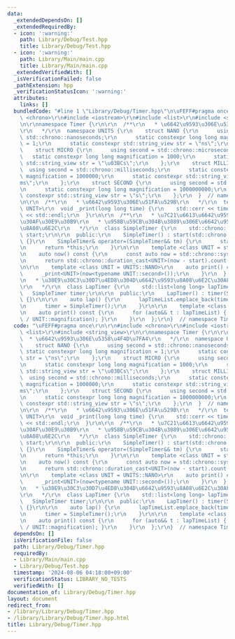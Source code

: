 ```yaml
---
data:
  _extendedDependsOn: []
  _extendedRequiredBy:
  - icon: ':warning:'
    path: Library/Debug/Test.hpp
    title: Library/Debug/Test.hpp
  - icon: ':warning:'
    path: Library/Main/main.cpp
    title: Library/Main/main.cpp
  _extendedVerifiedWith: []
  _isVerificationFailed: false
  _pathExtension: hpp
  _verificationStatusIcon: ':warning:'
  attributes:
    links: []
  bundledCode: "#line 1 \"Library/Debug/Timer.hpp\"\n\uFEFF#pragma once\r\n\r\n#include\
    \ <chrono>\r\n#include <iostream>\r\n#include <list>\r\n#include <string_view>\r\
    \n\r\nnamespace Timer {\r\n\r\n  /**\r\n   * \u6642\u9593\u306E\u5358\u4F4D\u7FA4\
    \r\n   */\r\n  namespace UNITS {\r\n    struct NANO {\r\n      using second =\
    \ std::chrono::nanoseconds;\r\n      static constexpr long long magnification\
    \ = 1;\r\n      static constexpr std::string_view str = \"ns\";\r\n    };\r\n\
    \    struct MICRO {\r\n      using second = std::chrono::microseconds;\r\n   \
    \   static constexpr long long magnification = 1000;\r\n      static constexpr\
    \ std::string_view str = \"\u03BCs\";\r\n    };\r\n    struct MILLI {\r\n    \
    \  using second = std::chrono::milliseconds;\r\n      static constexpr long long\
    \ magnification = 1000000;\r\n      static constexpr std::string_view str = \"\
    ms\";\r\n    };\r\n    struct SECOND {\r\n      using second = std::chrono::microseconds;\r\
    \n      static constexpr long long magnification = 1000000000;\r\n      static\
    \ constexpr std::string_view str = \"s\";\r\n    };\r\n  }  // namespace UNITS\r\
    \n\r\n  /**\r\n   * \u6642\u9593\u306E\u51FA\u529B\r\n   */\r\n  template <class\
    \ UNIT>\r\n  void _print(long long time) {\r\n    std::cerr << time << UNIT::str\
    \ << std::endl;\r\n  }\r\n\r\n  /**\r\n   * \u7C21\u6613\u6642\u9593\u8A08\u6E2C\
    \u30AF\u30E9\u30B9\r\n   * \u958B\u59CB\u304B\u3089\u306E\u6642\u9593\u306E\u307F\
    \u8A08\u6E2C\r\n   */\r\n  class SimpleTimer {\r\n    std::chrono::system_clock::time_point\
    \ start;\r\n\r\n  public:\r\n    SimpleTimer() : start(std::chrono::system_clock::now())\
    \ {}\r\n    SimpleTimer& operator=(SimpleTimer&& tm) {\r\n      start = std::move(tm.start);\r\
    \n      return *this;\r\n    }\r\n\r\n    template <class UNIT = std::chrono::nanoseconds>\r\
    \n    auto now() const {\r\n      const auto now = std::chrono::system_clock::now();\r\
    \n      return std::chrono::duration_cast<UNIT>(now - start).count();\r\n    }\r\
    \n\r\n    template <class UNIT = UNITS::NANO>\r\n    auto print() const {\r\n\
    \      _print<UNIT>(now<typename UNIT::second>());\r\n    }\r\n  };\r\n\r\n  /**\r\
    \n   * \u30E9\u30C3\u30D7\u4ED8\u304D\u6642\u9593\u8A08\u6E2C\u30AF\u30E9\u30B9\
    \r\n   */\r\n  class LapTimer {\r\n    std::list<long long> lapTimeList;\r\n \
    \   SimpleTimer timer;\r\n\r\n  public:\r\n    LapTimer() : timer(SimpleTimer())\
    \ {}\r\n\r\n    auto lap() {\r\n      lapTimeList.emplace_back(timer.now());\r\
    \n      timer = SimpleTimer();\r\n    }\r\n\r\n    template <class UNIT = UNITS::NANO>\r\
    \n    auto print() const {\r\n      for (auto&& t : lapTimeList) { _print<UNIT>(t\
    \ / UNIT::magnification); }\r\n    }\r\n  };\r\n}  // namespace Timer\n"
  code: "\uFEFF#pragma once\r\n\r\n#include <chrono>\r\n#include <iostream>\r\n#include\
    \ <list>\r\n#include <string_view>\r\n\r\nnamespace Timer {\r\n\r\n  /**\r\n \
    \  * \u6642\u9593\u306E\u5358\u4F4D\u7FA4\r\n   */\r\n  namespace UNITS {\r\n\
    \    struct NANO {\r\n      using second = std::chrono::nanoseconds;\r\n     \
    \ static constexpr long long magnification = 1;\r\n      static constexpr std::string_view\
    \ str = \"ns\";\r\n    };\r\n    struct MICRO {\r\n      using second = std::chrono::microseconds;\r\
    \n      static constexpr long long magnification = 1000;\r\n      static constexpr\
    \ std::string_view str = \"\u03BCs\";\r\n    };\r\n    struct MILLI {\r\n    \
    \  using second = std::chrono::milliseconds;\r\n      static constexpr long long\
    \ magnification = 1000000;\r\n      static constexpr std::string_view str = \"\
    ms\";\r\n    };\r\n    struct SECOND {\r\n      using second = std::chrono::microseconds;\r\
    \n      static constexpr long long magnification = 1000000000;\r\n      static\
    \ constexpr std::string_view str = \"s\";\r\n    };\r\n  }  // namespace UNITS\r\
    \n\r\n  /**\r\n   * \u6642\u9593\u306E\u51FA\u529B\r\n   */\r\n  template <class\
    \ UNIT>\r\n  void _print(long long time) {\r\n    std::cerr << time << UNIT::str\
    \ << std::endl;\r\n  }\r\n\r\n  /**\r\n   * \u7C21\u6613\u6642\u9593\u8A08\u6E2C\
    \u30AF\u30E9\u30B9\r\n   * \u958B\u59CB\u304B\u3089\u306E\u6642\u9593\u306E\u307F\
    \u8A08\u6E2C\r\n   */\r\n  class SimpleTimer {\r\n    std::chrono::system_clock::time_point\
    \ start;\r\n\r\n  public:\r\n    SimpleTimer() : start(std::chrono::system_clock::now())\
    \ {}\r\n    SimpleTimer& operator=(SimpleTimer&& tm) {\r\n      start = std::move(tm.start);\r\
    \n      return *this;\r\n    }\r\n\r\n    template <class UNIT = std::chrono::nanoseconds>\r\
    \n    auto now() const {\r\n      const auto now = std::chrono::system_clock::now();\r\
    \n      return std::chrono::duration_cast<UNIT>(now - start).count();\r\n    }\r\
    \n\r\n    template <class UNIT = UNITS::NANO>\r\n    auto print() const {\r\n\
    \      _print<UNIT>(now<typename UNIT::second>());\r\n    }\r\n  };\r\n\r\n  /**\r\
    \n   * \u30E9\u30C3\u30D7\u4ED8\u304D\u6642\u9593\u8A08\u6E2C\u30AF\u30E9\u30B9\
    \r\n   */\r\n  class LapTimer {\r\n    std::list<long long> lapTimeList;\r\n \
    \   SimpleTimer timer;\r\n\r\n  public:\r\n    LapTimer() : timer(SimpleTimer())\
    \ {}\r\n\r\n    auto lap() {\r\n      lapTimeList.emplace_back(timer.now());\r\
    \n      timer = SimpleTimer();\r\n    }\r\n\r\n    template <class UNIT = UNITS::NANO>\r\
    \n    auto print() const {\r\n      for (auto&& t : lapTimeList) { _print<UNIT>(t\
    \ / UNIT::magnification); }\r\n    }\r\n  };\r\n}  // namespace Timer"
  dependsOn: []
  isVerificationFile: false
  path: Library/Debug/Timer.hpp
  requiredBy:
  - Library/Main/main.cpp
  - Library/Debug/Test.hpp
  timestamp: '2024-08-06 04:18:00+09:00'
  verificationStatus: LIBRARY_NO_TESTS
  verifiedWith: []
documentation_of: Library/Debug/Timer.hpp
layout: document
redirect_from:
- /library/Library/Debug/Timer.hpp
- /library/Library/Debug/Timer.hpp.html
title: Library/Debug/Timer.hpp
---
```

